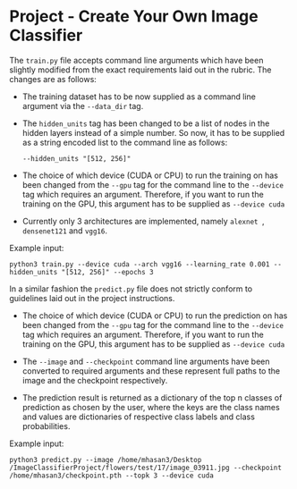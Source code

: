 # Project - Create Your Own Image Classifier

The `train.py` file accepts command line arguments which have
 been slightly modified from the exact requirements laid out in the
  rubric. The changes are as follows:
  
  - The training dataset has to be now supplied as a command line
   argument via the `--data_dir` tag.
   
  - The `hidden_units` tag has been changed to be a list of nodes
   in the hidden layers instead of a simple number. So now, it has to
    be supplied as a string encoded list to the command line as
     follows: 
     
     `--hidden_units "[512, 256]"` 
  - The choice of which device (CUDA or CPU) to run the training on
   has been changed from the `--gpu` tag for the command line to
    the `--device` tag which requires an argument. Therefore, if
     you want to run the training on the GPU, this argument has to
      be supplied as `--device cuda`
      
  - Currently only 3 architectures are implemented, namely `alexnet
  `, `densenet121` and `vgg16`.  
  
  Example input:
  
  `python3 train.py --device cuda --arch vgg16 --learning_rate 0.001 --hidden_units "[512, 256]" --epochs 3`  

In a similar fashion the `predict.py` file does not strictly
 conform to guidelines laid out in the project instructions.
 
   - The choice of which device (CUDA or CPU) to run the prediction on
   has been changed from the `--gpu` tag for the command line to
    the `--device` tag which requires an argument. Therefore, if
     you want to run the training on the GPU, this argument has to
      be supplied as `--device cuda`
      
   - The `--image` and `--checkpoint` command line arguments have
    been converted to required arguments and these represent full
     paths to the image and the checkpoint respectively.
     
   - The prediction result is returned as a dictionary of the top n
    classes of prediction as chosen by the user, where the keys are
     the class names and values are dictionaries of respective
      class labels and class probabilities. 
      
  Example input:
  
  `python3 predict.py --image /home/mhasan3/Desktop
  /ImageClassifierProject/flowers/test/17/image_03911.jpg
   --checkpoint /home/mhasan3/checkpoint.pth --topk 3 --device cuda
   `     
     
     
       
 
 
      
       